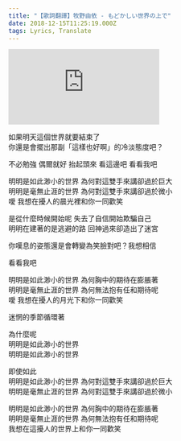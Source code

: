 ```yaml
---
title: "【歌詞翻譯】牧野由依 - もどかしい世界の上で"
date: 2018-12-15T11:25:19.000Z
tags: Lyrics, Translate
---
```


<iframe title="牧野由依 - もどかしい世界の上で" src="https://www.youtube.com/embed/m6IElKOCnPI" frameborder="0" allow="accelerometer; autoplay; clipboard-write; encrypted-media; gyroscope; picture-in-picture" allowfullscreen></iframe>

<p>如果明天這個世界就要結束了
<br>你還是會擺出那副「這樣也好啊」的冷淡態度吧？</p>

不必勉強 偶爾就好 抬起頭來 看這邊吧 看看我吧

<p>明明是如此渺小的世界 為何對這雙手來講卻過於巨大
<br>明明是毫無止涯的世界 為何對這雙手來講卻過於微小
<br>噯 我想在擾人的晨光裡和你一同歡笑</p>

<p>是從什麼時候開始呢 失去了自信開始欺騙自己
<br>明明在建著的是逃避的路 回神過來卻造出了迷宮</p>

你嘆息的姿態還是會轉變為笑臉對吧？我想相信

看看我吧

<p>明明是如此渺小的世界 為何胸中的期待在膨脹著
<br>明明是毫無止涯的世界 為何無法抱有任和期待呢
<br>噯 我想在擾人的月光下和你一同歡笑</p>

迷惘的季節循環著

<p>為什麼呢
<br>明明是如此渺小的世界
<br>明明是如此渺小的世界</p>

<p>即使如此
<br>明明是如此渺小的世界 為何對這雙手來講卻過於巨大
<br>明明是毫無止涯的世界 為何對這雙手來講卻過於微小</p>

<p>明明是如此渺小的世界 為何胸中的期待在膨脹著
<br>明明是毫無止涯的世界 為何無法抱有任和期待呢
<br>我想在這擾人的世界上和你一同歡笑</p>
